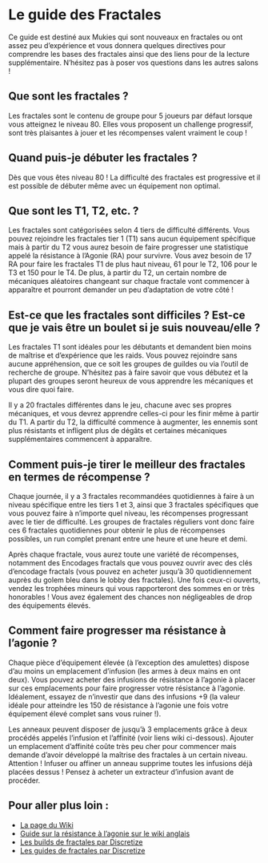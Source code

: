 # Le guide des Fractales

Ce guide est destiné aux Mukies qui sont nouveaux en fractales ou ont assez peu d’expérience et vous donnera quelques directives pour comprendre les bases des fractales ainsi que des liens pour de la lecture supplémentaire. N’hésitez pas à poser vos questions dans les autres salons !

## Que sont les fractales ?

Les fractales sont le contenu de groupe pour 5 joueurs par défaut lorsque vous atteignez le niveau 80. Elles vous proposent un challenge progressif, sont très plaisantes à jouer et les récompenses valent vraiment le coup !

## Quand puis-je débuter les fractales ?

Dès que vous êtes niveau 80 ! La difficulté des fractales est progressive et il est possible de débuter même avec un équipement non optimal.

## Que sont les T1, T2, etc. ?

Les fractales sont catégorisées selon 4 tiers de difficulté différents. Vous pouvez rejoindre les fractales tier 1 (T1) sans aucun équipement spécifique mais à partir du T2 vous aurez besoin de faire progresser une statistique appelé la résistance à l’Agonie (RA) pour survivre. Vous avez besoin de 17 RA pour faire les fractales T1 de plus haut niveau, 61 pour le T2, 106 pour le T3 et 150 pour le T4.
De plus, à partir du T2, un certain nombre de mécaniques aléatoires changeant sur chaque fractale vont commencer à apparaître et pourront demander un peu d’adaptation de votre côté !

## Est-ce que les fractales sont difficiles ? Est-ce que je vais être un boulet si je suis nouveau/elle ?

Les fractales T1 sont idéales pour les débutants et demandent bien moins de maîtrise et d’expérience que les raids. Vous pouvez rejoindre sans aucune appréhension, que ce soit les groupes de guildes ou via l’outil de recherche de groupe. N’hésitez pas à faire savoir que vous débutez et la plupart des groupes seront heureux de vous apprendre les mécaniques et vous dire quoi faire. 

Il y a 20 fractales différentes dans le jeu, chacune avec ses propres mécaniques, et vous devrez apprendre celles-ci pour les finir même à partir du T1. 
A partir du T2, la difficulté commence à augmenter, les ennemis sont plus résistants et infligent plus de dégâts et certaines mécaniques supplémentaires commencent à apparaître.

## Comment puis-je tirer le meilleur des fractales en termes de récompense ?

Chaque journée, il y a 3 fractales recommandées quotidiennes à faire à un niveau spécifique entre les tiers 1 et 3, ainsi que 3 fractales spécifiques que vous pouvez faire à n’importe quel niveau, les récompenses progressant avec le tier de difficulté. Les groupes de fractales réguliers vont donc faire ces 6 fractales quotidiennes pour obtenir le plus de récompenses possibles, un run complet prenant entre une heure et une heure et demi. 

Après chaque fractale, vous aurez toute une variété de récompenses, notamment des Encodages fractals que vous pouvez ouvrir avec des clés d’encodage fractals (vous pouvez en acheter jusqu’à 30 quotidiennement auprès du golem bleu dans le lobby des fractales). Une fois ceux-ci ouverts, vendez les trophées mineurs qui vous rapporteront des sommes en or très honorables ! Vous avez également des chances non négligeables de drop des équipements élevés. 

## Comment faire progresser ma résistance à l’agonie ?

Chaque pièce d’équipement élevée (à l’exception des amulettes) dispose d’au moins un emplacement d’infusion (les armes à deux mains en ont deux). Vous pouvez acheter des infusions de résistance à l’agonie à placer sur ces emplacements pour faire progresser votre résistance à l’agonie. 
Idéalement, essayez de n’investir que dans des infusions +9 (la valeur idéale pour atteindre les 150 de résistance à l’agonie une fois votre équipement élevé complet sans vous ruiner !).

Les anneaux peuvent disposer de jusqu’à 3 emplacements grâce à deux procédés appelés l’infusion et l’affinité (voir liens wiki ci-dessous). Ajouter un emplacement d’affinité coûte très peu cher pour commencer mais demande d’avoir développé la maîtrise des fractales à un certain niveau. Attention ! Infuser ou affiner un anneau supprime toutes les infusions déjà placées dessus ! Pensez à acheter un extracteur d’infusion avant de procéder.

## Pour aller plus loin :

- [La page du Wiki](https://wiki-fr.guildwars2.com/wiki/Fractales_des_Brumes)
- [Guide sur la résistance à l’agonie sur le wiki anglais](https://wiki.guildwars2.com/wiki/Agony_Resistance)
- [Les builds de fractales par Discretize](https://discretize.eu/builds/)
- [Les guides de fractales par Discretize](https://discretize.eu/fractals/)
